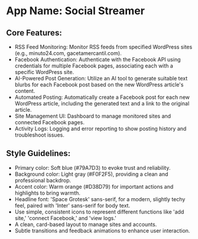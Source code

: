# **App Name**: Social Streamer

## Core Features:

- RSS Feed Monitoring: Monitor RSS feeds from specified WordPress sites (e.g., minuto24.com, gacetamercantil.com).
- Facebook Authentication: Authenticate with the Facebook API using credentials for multiple Facebook pages, associating each with a specific WordPress site.
- AI-Powered Post Generation: Utilize an AI tool to generate suitable text blurbs for each Facebook post based on the new WordPress article's content.
- Automated Posting: Automatically create a Facebook post for each new WordPress article, including the generated text and a link to the original article.
- Site Management UI: Dashboard to manage monitored sites and connected Facebook pages.
- Activity Logs: Logging and error reporting to show posting history and troubleshoot issues.

## Style Guidelines:

- Primary color: Soft blue (#79A7D3) to evoke trust and reliability.
- Background color: Light gray (#F0F2F5), providing a clean and professional backdrop.
- Accent color: Warm orange (#D38D79) for important actions and highlights to bring warmth.
- Headline font: 'Space Grotesk' sans-serif, for a modern, slightly techy feel, paired with 'Inter' sans-serif for body text.
- Use simple, consistent icons to represent different functions like 'add site,' 'connect Facebook,' and 'view logs.'
- A clean, card-based layout to manage sites and accounts.
- Subtle transitions and feedback animations to enhance user interaction.